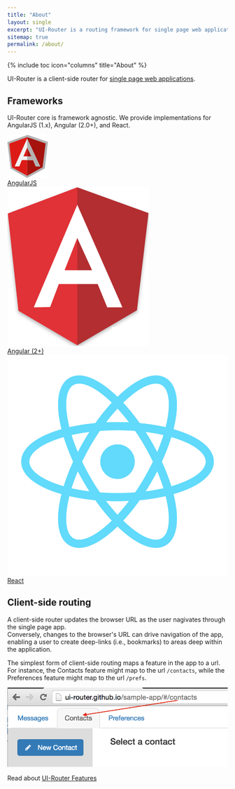 ```yaml
---
title: "About"
layout: single
excerpt: "UI-Router is a routing framework for single page web applications"
sitemap: true
permalink: /about/
---
```


{% include toc icon="columns" title="About" %}

UI-Router is a client-side router for [single page web applications](https://en.wikipedia.org/wiki/Single-page_application).

## Frameworks

UI-Router core is framework agnostic.
We provide implementations for AngularJS (1.x), Angular (2.0+), and React.

<div class="about_frameworks">
  <div><a href="/ng1"><img src="/images/logos/angular1.png"><div>AngularJS</div></a></div>
  <div><a href="/ng2"><img src="/images/logos/angular2.png"><div>Angular (2+)</div></a></div>
  <div><a href="/react"><img src="/images/logos/react.png"><div>React</div></a></div>
</div>

## Client-side routing

A client-side router updates the browser URL as the user nagivates through the single page app.  
Conversely, changes to the browser's URL can drive navigation of the app, enabling
a user to create deep-links (i.e., bookmarks) to areas deep within the application.

The simplest form of client-side routing maps a feature in the app to a url.
For instance, the Contacts feature might map to the url `/contacts`, while the Preferences feature might map to the url `/prefs`.

![contacts feature has contacts url](/images/about/contacts-url.png)

Read about [UI-Router Features](/about/features)
